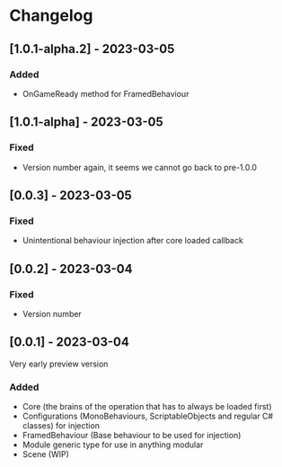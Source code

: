 # Changelog

## [1.0.1-alpha.2] - 2023-03-05

### Added
- OnGameReady method for FramedBehaviour

## [1.0.1-alpha] - 2023-03-05

### Fixed
- Version number again, it seems we cannot go back to pre-1.0.0

## [0.0.3] - 2023-03-05

### Fixed
- Unintentional behaviour injection after core loaded callback

## [0.0.2] - 2023-03-04

### Fixed
- Version number

## [0.0.1] - 2023-03-04
Very early preview version

### Added
- Core (the brains of the operation that has to always be loaded first)
- Configurations (MonoBehaviours, ScriptableObjects and regular C# classes) for injection
- FramedBehaviour (Base behaviour to be used for injection)
- Module generic type for use in anything modular
- Scene (WIP)